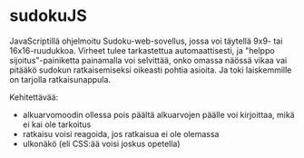 # sudokuJS

JavaScriptillä ohjelmoitu Sudoku-web-sovellus, jossa voi täytellä 9x9- tai 16x16-ruudukkoa. Virheet tulee tarkastettua automaattisesti,
ja "helppo sijoitus"-painiketta painamalla voi selvittää, onko omassa näössä vikaa vai pitääkö sudokun ratkaisemiseksi oikeasti pohtia asioita.
Ja toki laiskemmille on tarjolla ratkaisunappula.

Kehitettävää:
- alkuarvomoodin ollessa pois päältä alkuarvojen päälle voi kirjoittaa, mikä ei kai ole tarkoitus
- ratkaisu voisi reagoida, jos ratkaisua ei ole olemassa
- ulkonäkö (eli CSS:ää voisi joskus opetella)
